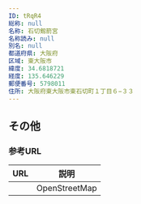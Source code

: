```yaml
---
ID: tRqR4
総称: null
名称: 石切剱箭宮
名称読み: null
別名: null
都道府県: 大阪府
区域: 東大阪市
緯度: 34.6818721
経度: 135.646229
郵便番号: 5798011
住所: 大阪府東大阪市東石切町１丁目６−３３
---
```


## その他

### 参考URL

| URL | 説明          |
| --- | ------------- |
|     | OpenStreetMap |
